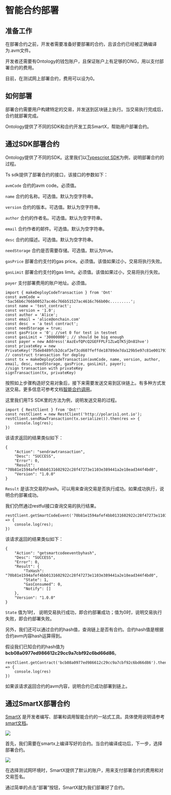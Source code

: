 # 智能合约部署

## 准备工作

在部署合约之前，开发者需要准备好要部署的合约，且该合约已经被正确编译为.avm文件。

开发者还需要有Ontology的钱包账户，且保证账户上有足够的ONG，用以支付部署合约的费用。

目前，在测试网上部署合约，费用可以设为0。

## 如何部署

部署合约需要用户构建特定的交易，并发送到区块链上执行。当交易执行完成后，合约就部署完成。

Ontology提供了不同的SDK和合约开发工具SmartX，帮助用户部署合约。

## 通过SDK部署合约

Ontology提供了不同的SDK。这里我们以[Typescript SDK](https://github.com/ontio/ontology-ts-sdk)为例，说明部署合约的过程。

Ts sdk提供了部署合约的接口，该接口的参数如下：

```avmCode``` 合约的avm code。必须值。

```name``` 合约的名称。可选值。默认为空字符串。

```version``` 合约的版本。可选值。默认为空字符串。

```author``` 合约的作者名。可选值。默认为空字符串。

```email``` 合约作者的邮件。可选值。默认为空字符串。

```desc``` 合约的描述。可选值。默认为空字符串。

```needStorage``` 合约是否需要存储。可选值。默认为true。

```gasPrice``` 部署合约支付的gas price。必须值。该值如果过小，交易将执行失败。

```gasLimit``` 部署合约支付的gas limit。必须值。该值如果过小，交易将执行失败。

```payer``` 支付部署费用的账户地址。必须值。

````
import { makeDeployCodeTransaction } from 'Ont'
const avmCode = '5ac56b6c766b00527ac46c766b51527ac4616c766b00c.........';
const name = 'test_contract';
const version = '1.0';
const author = 'Alice';
const email = 'alice@onchain.com'
const desc  = 'a test contract';
const needStorage = true;
const gasPrice = '0'; //set 0 for test in testnet
const gasLimit = '30000000'; // should be big enough
const payer = new Address('AazEvfQPcQ2GEFFPLF1ZLwQ7K5jDn81hve')
const privateKey = new PrivateKey('75de8489fcb2dcaf2ef3cd607feffde18789de7da129b5e97c81e001793cb7cf')
// construct transaction for deploy
const tx = makeDeployCodeTransaction(avmCode, name, version, author, email, desc, needStorage, gasPrice, gasLimit, payer);
//sign transaction with privateKey
signTransaction(tx, privateKey)
````

按照如上步骤构造好交易对象后，接下来需要发送交易到区块链上。有多种方式发送交易。更多信息可参考文档[智能合约调用]()。

这里我们用TS SDK里的方法为例，说明发送交易的过程。

````
import { RestClient } from 'Ont''
const restClient = new RestClient('http://polaris1.ont.io');
restClient.sendRawTransaction(tx.serialize()).then(res => {
    console.log(res);
})
````

该请求返回的结果类似如下：

````
{
	"Action": "sendrawtransaction",
	"Desc": "SUCCESS",
	"Error": 0,
	"Result": "70b81e1594afef4bb0131602922c28f47273e1103e389441a2e18ead344f4bd0",
	"Version": "1.0.0"
}
````

```Result``` 是该次交易的hash。可以用来查询交易是否执行成功。如果成功执行，说明合约部署成功。

我们仍然通过restful接口查询交易的执行结果。

````
restClient.getSmartCodeEvent('70b81e1594afef4bb0131602922c28f47273e1103e389441a2e18ead344f4bd0').then(res => {
    console.log(res);
})
````

该请求返回的结果类似如下：

````
{
    "Action": "getsmartcodeeventbyhash",
    "Desc": "SUCCESS",
    "Error": 0,
    "Result": {
        "TxHash": "70b81e1594afef4bb0131602922c28f47273e1103e389441a2e18ead344f4bd0",
        "State": 1,
        "GasConsumed": 0,
        "Notify": []
    },
    "Version": "1.0.0"
}
````

```State``` 值为1时， 说明交易执行成功，即合约部署成功；值为0时，说明交易执行失败，即合约部署失败。

另外，我们还可以通过合约的hash值，查询链上是否有合约。合约hash值是根据合约avm内容hash运算得到。

假设我们已知合约的hash值为**bcb08a0977ed986612c29cc9a7cbf92c6bd66d86**。

````
restClient.getContract('bcb08a0977ed986612c29cc9a7cbf92c6bd66d86').then(res => {
    console.log(res)
})
````

如果该请求返回合约的avm内容，说明合约已成功部署到链上。

## 通过SmartX部署合约

[SmartX](http://smartx.ont.io) 是开发者编写、部署和调用智能合约的一站式工具。具体使用说明请参考[smart文档]()。

![](https://upload-images.jianshu.io/upload_images/150344-1186fa3b18f9752f.png?imageMogr2/auto-orient/strip%7CimageView2/2/w/1240)

首先，我们需要在smartx上编译写好的合约。当合约编译成功后，下一步，选择部署合约。

![](https://upload-images.jianshu.io/upload_images/150344-5f94d283e690512d.png?imageMogr2/auto-orient/strip%7CimageView2/2/w/1240)

在选择测试网环境时，SmartX提供了默认的账户，用来支付部署合约的费用和对交易签名。

通过简单的点击“部署”按钮，SmartX就为我们部署好了合约。

